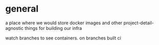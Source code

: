 # general
a place where we would store docker images and other project-detail-agnostic things for building our infra

watch branches to see containers. on branches built ci
